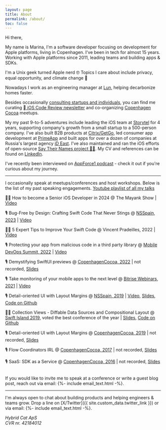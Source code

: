 ```yaml
---
layout: page
title: About
permalink: /about/
toc: false
---
```


Hi there,

My name is Marina, I'm a software developer focusing on development for Apple platforms, living in Copenhagen.
I've been in tech for almost 15 years. Working with Apple platforms since 2011, leading teams and building apps & SDKs.

I'm a Unix geek turned Apple nerd 🤓 Topics I care about include privacy, equal opportunity, and climate change 💚

Nowadays I work as an engineering manager at [Lun](https://lun.energy), helping decarbonize homes faster.

Besides occasionally [consulting startups and individuals](/mentorship/), 
you can find me curating <a href="https://ioscodereview.com"> iOS Code Review newsletter</a> and co-organizing
[Copenhagen Cocoa](https://www.meetup.com/CopenhagenCocoa/) meetups.

My my past 9-to-5 adventures include leading the iOS team at [Storytel](https://storytel.com) for 4 years, supporting
company's growth from a small startup to a 500-person company.
I've also built B2B products at [Citrix/GetGo](https://get.gotoassist.com), led consumer app development at [PrimeApp](https://vk.com/primeapp) and built apps for over a dozen of companies at Russia's largest agency [iD East](https://id-east.ru). 
I've also maintained and ran the iOS efforts of open-source [Say Their Names project ✊🏽](https://saytheirnames.io).
My CV and references can be found on 
[LinkedIn](https://www.linkedin.com/in/hybridcattt).

I've recently been interviewed on [AppForce1 podcast](https://www.buzzsprout.com/1414396/10721946) - check it out if you're curious about my journey.

<hr>

I occasionally speak at meetups/conferences and host workshops. Below is the list of my past speaking engagements. [Youtube playlist of all my talks](https://www.youtube.com/playlist?list=PLg15rYeMC3RncAauNTOULfZp719AveMrU)

👯‍♂️ How to become a Senior iOS Developer in 2024 @ The Mayank Show \| [Video](https://www.youtube.com/watch?v=3yBUoJD2ZxM)

🎙 Bug-Free by Design: Crafting Swift Code That Never Stings @ [NSSpain, 2023](https://2023.nsspain.com) \| [Video](https://vimeo.com/showcase/10672108/video/865647957)

👯‍♂️ 5 Expert Tips to Improve Your Swift Code @ Vincent Pradeilles, 2022 \| [Video](https://www.youtube.com/watch?v=Frpnb_aqkX4)

🎙 Protecting your app from malicious code in a third party library
@ [Mobile DevOps Summit, 2022](https://yo.bitrise.io/Summit-2022-on-demand-registration.html) \|
[Video](https://www.youtube.com/watch?v=8jnizu04w-s)

🎙 Demystifying SwiftUI previews 
@ [CopenhagenCocoa, 2022](https://www.meetup.com/copenhagencocoa/events/283603891/) \|
not recorded, 
[Slides](https://speakerdeck.com/hybridcattt/demystifying-swiftui-previews)

🎙 Take monitoring of your mobile apps to the next level
@ [Bitrise Webinars, 2021](https://www.bitrise.io/webinar/monitoring-mobile-apps) \|
[Video](https://www.youtube.com/watch?v=z7J0WbchM8M)

🎙 Detail-oriented UI with Layout Margins
@ [NSSpain, 2019](https://2019.nsspain.com) \|
[Video](https://vimeo.com/362202970),
[Slides](https://speakerdeck.com/hybridcattt/detail-oriented-ui-with-layout-margins-at-nsspain-2019),
[Code on Github](https://github.com/hybridcattt/LayoutMarginsDemo)

👩‍💻 Collection Views - Diffable Data Sources and Compositional Layout
@ [Swift Island 2019](https://swiftisland.nl), voted the best conference of the year \|
[Slides](https://speakerdeck.com/hybridcattt/collection-views-diffable-data-sources-and-compositional-layout-workshop-at-swiftisland-2019),
[Code on Github](https://github.com/hybridcattt/IslandGuideSample)

🎙 Detail-oriented UI with Layout Margins
@ [CopenhagenCocoa, 2019](https://www.meetup.com/CopenhagenCocoa/events/261653761/) \|
not recorded, 
[Slides](https://speakerdeck.com/hybridcattt/detail-oriented-ui-with-layout-margins)

🎙 Flow Coordinators IRL
@ [CopenhagenCocoa, 2017](https://www.meetup.com/CopenhagenCocoa/events/238236118/) \|
not recorded, 
[Slides](https://speakerdeck.com/hybridcattt/flow-coordinators-irl)

🎙 SaaS: SDK as a Service
@ [CopenhagenCocoa, 2016](https://www.meetup.com/CopenhagenCocoa/events/228632520/) \|
not recorded, 
[Slides](https://speakerdeck.com/hybridcattt/saas-sdk-as-a-service)

<br>
If you would like to invite me to speak at a conference or write a guest blog post, reach out via
email:&#32;{%- include email_text.html -%}.

<hr>

I'm always open to chat about building products and helping engineers & teams grow. Drop a line on
[X/Twitter]({{ site.custom_data.twitter_link }}) or via email:&#32;
{%- include email_text.html -%}.

<i>Hybrid Cat ApS<br>
CVR nr. 42184012</i>

